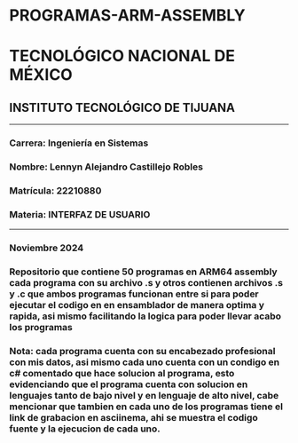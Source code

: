 # PROGRAMAS-ARM-ASSEMBLY


# TECNOLÓGICO NACIONAL DE MÉXICO  
## INSTITUTO TECNOLÓGICO DE TIJUANA  

---

### Carrera: Ingeniería en Sistemas  
### Nombre: Lennyn Alejandro Castillejo Robles  
### Matrícula: 22210880  
### Materia: INTERFAZ DE USUARIO  

---

### Noviembre 2024


### Repositorio que contiene 50 programas en ARM64 assembly cada programa con su archivo .s y otros contienen archivos .s y .c que ambos programas funcionan entre si para poder ejecutar el codigo en en ensamblador de manera optima y rapida, asi mismo facilitando la logica para poder llevar acabo los programas

### Nota: cada programa cuenta con su encabezado profesional con mis datos, asi mismo cada uno cuenta con un condigo en c# comentado que hace solucion al programa, esto evidenciando que el programa cuenta con solucion en lenguajes tanto de bajo nivel y en lenguaje de alto nivel, cabe mencionar que tambien en cada uno de los programas tiene el link de grabacion en asciinema, ahi se muestra el codigo fuente y la ejecucion de cada uno.
